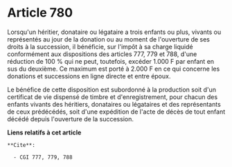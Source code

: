 # Article 780

Lorsqu'un héritier, donataire ou légataire a trois enfants ou plus, vivants ou représentés au jour de la donation ou au
moment de l'ouverture de ses droits à la succession, il bénéficie, sur l'impôt à sa charge liquidé conformément aux
dispositions des articles 777, 779 et 788, d'une réduction de 100 % qui ne peut, toutefois, excéder 1.000 F par enfant en sus
du deuxième. Ce maximum est porté à 2.000 F en ce qui concerne les donations et successions en ligne directe et entre époux.

Le bénéfice de cette disposition est subordonné à la production soit d'un certificat de vie dispensé de timbre et
d'enregistrement, pour chacun des enfants vivants des héritiers, donataires ou légataires et des représentants de ceux
prédécédés, soit d'une expédition de l'acte de décès de tout enfant décédé depuis l'ouverture de la succession.

**Liens relatifs à cet article**

	**Cite**:

	  - CGI 777, 779, 788
